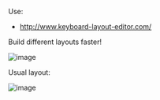 Use:
- http://www.keyboard-layout-editor.com/

Build different layouts faster!


![image](https://github.com/trianglesis/Razer-Keymaps/assets/12595699/ed52b87a-c4a9-4e89-b49e-e7c068091616)


Usual layout:

![image](https://github.com/trianglesis/Razer-Keymaps/assets/12595699/a508ad6c-ec68-47ea-972a-3c3b89679e82)

